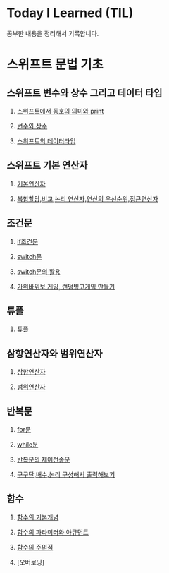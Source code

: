 # Today I Learned (TIL)

공부한 내용을 정리해서 기록합니다.

# 스위프트 문법 기초


## 스위프트 변수와 상수 그리고 데이터 타입
1. [스위프트에서 동호의 의미와 print](/스위프트%20문법%20기초/스위프트에서%20등호의%20의미와%20print.md)

2. [변수와 상수](/스위프트%20문법%20기초/변수와%20상수.md)

3. [스위프트의 데이터타입](/스위프트%20문법%20기초/스위프트의%20데이터타입.md)

## 스위프트 기본 연산자

1. [기본연산자](/스위프트%20문법%20기초/기본연산자.md)

2. [복합할당,비교,논리 연산자,연산의 우선순위,접근연산자](/스위프트%20문법%20기초/복합할당%2C비교%2C논리%20연산자%2C연산의%20우선순위%2C접근연산자.md)

## 조건문

1. [if조건문](/스위프트%20문법%20기초/조건문/if%20조건문.md)

2. [switch문](/스위프트%20문법%20기초/조건문/switcch문.md)

3. [switch문의 활용](/스위프트%20문법%20기초/조건문/스위치문의%20활용.md)

4. [가위바위보 게임, 랜덤빙고게임 만들기](/스위프트%20문법%20기초/조건문/가위바위보%2C랜덤빙고.md)

## 튜플

1. [튜플](/스위프트%20문법%20기초/튜플.md)

## 삼항연산자와 범위연산자

1. [삼항연산자](/스위프트%20문법%20기초/삼항연산자.md)

2. [범위연산자](/스위프트%20문법%20기초/범위연산자.md)

## 반복문

1. [for문](/스위프트%20문법%20기초/반복문/for%20문.md)

2. [while문](/스위프트%20문법%20기초/반복문/while%20문.md)

3. [반복문의 제어전송문](/스위프트%20문법%20기초/반복문/반목문의%20제어전송문.md)

4. [구구단,배수,논리 구성해서 출력해보기](/스위프트%20문법%20기초/반복문/구구단%2C배수%2C논리%20구성%20출력.md)

## 함수

1. [함수의 기본개념](/스위프트%20문법%20기초/함수/함수의%20기본%20개념.md)

2. [함수의 파라미터와 아큐먼트](/스위프트%20문법%20기초/함수/함수의%20파라미터와%20아큐먼트.md)

3. [함수의 주의점](/스위프트%20문법%20기초/함수/함수의%20주의점.md)

4. [오버로딩]